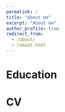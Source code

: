 ```yaml
---
permalink: /
title: "About me"
excerpt: "About me"
author_profile: true
redirect_from: 
  - /about/
  - /about.html
---
```




Education
======


CV
======


